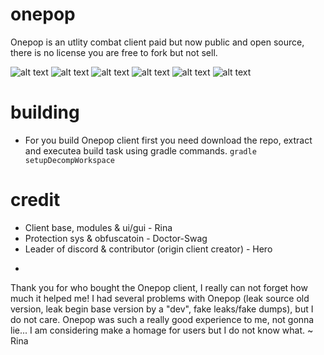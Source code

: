# onepop
Onepop is an utlity combat client paid but now public and open source, there is no license you are free to fork but not sell.

![alt text](https://github.com/SirRina/onepop/splash_1.png?raw=true)
![alt text](https://github.com/SirRina/onepop/splash_2.png?raw=true)
![alt text](https://github.com/SirRina/onepop/splash_3.png?raw=true)
![alt text](https://github.com/SirRina/onepop/splash_4.png?raw=true)
![alt text](https://github.com/SirRina/onepop/splash_5.png?raw=true)
![alt text](https://github.com/SirRina/onepop/splash_6.png?raw=true)

# building
- For you build Onepop client first you need download the repo, extract and executea build task using gradle commands.
```gradle setupDecompWorkspace```

# credit
- Client base, modules & ui/gui - Rina
- Protection sys & obfuscatoin - Doctor-Swag
- Leader of discord & contributor (origin client creator) - Hero

+

Thank you for who bought the Onepop client, I really can not forget how much it helped me!
I had several problems with Onepop (leak source old version, leak begin base version by a "dev", fake leaks/fake dumps), but I do not care.
Onepop was such a really good experience to me, not gonna lie... I am considering make a homage for users but I do not know what.
~ Rina

